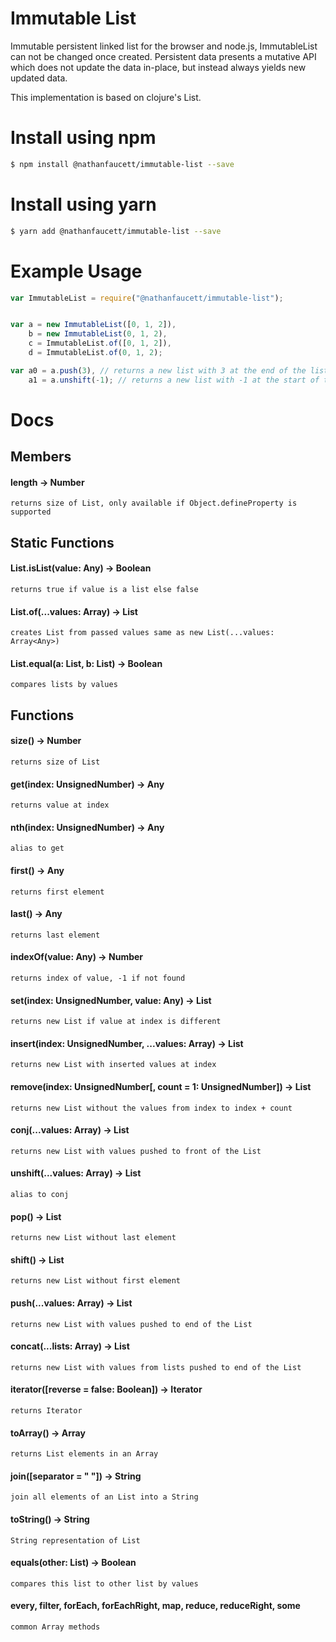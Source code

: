 Immutable List
=======

Immutable persistent linked list for the browser and node.js, ImmutableList can not be changed once created. Persistent data presents a mutative API which does not update the data in-place, but instead always yields new updated data.

This implementation is based on clojure's List.


# Install using npm
```bash
$ npm install @nathanfaucett/immutable-list --save
```
# Install using yarn
```bash
$ yarn add @nathanfaucett/immutable-list --save
```

# Example Usage
```javascript
var ImmutableList = require("@nathanfaucett/immutable-list");


var a = new ImmutableList([0, 1, 2]),
    b = new ImmutableList(0, 1, 2),
    c = ImmutableList.of([0, 1, 2]),
    d = ImmutableList.of(0, 1, 2);

var a0 = a.push(3), // returns a new list with 3 at the end of the list
    a1 = a.unshift(-1); // returns a new list with -1 at the start of the list
```

# Docs

## Members

#### length -> Number
    returns size of List, only available if Object.defineProperty is supported


## Static Functions

#### List.isList(value: Any) -> Boolean
    returns true if value is a list else false

#### List.of(...values: Array<Any>) -> List
    creates List from passed values same as new List(...values: Array<Any>)

#### List.equal(a: List, b: List) -> Boolean
    compares lists by values


## Functions

#### size() -> Number
    returns size of List

#### get(index: UnsignedNumber) -> Any
    returns value at index

#### nth(index: UnsignedNumber) -> Any
    alias to get

#### first() -> Any
    returns first element

#### last() -> Any
    returns last element

#### indexOf(value: Any) -> Number
    returns index of value, -1 if not found

#### set(index: UnsignedNumber, value: Any) -> List
    returns new List if value at index is different

#### insert(index: UnsignedNumber, ...values: Array<Any>) -> List
    returns new List with inserted values at index

#### remove(index: UnsignedNumber[, count = 1: UnsignedNumber]) -> List
    returns new List without the values from index to index + count

#### conj(...values: Array<Any>) -> List
    returns new List with values pushed to front of the List

#### unshift(...values: Array<Any>) -> List
    alias to conj

#### pop() -> List
    returns new List without last element

#### shift() -> List
    returns new List without first element

#### push(...values: Array<Any>) -> List
    returns new List with values pushed to end of the List

#### concat(...lists: Array<List>) -> List
    returns new List with values from lists pushed to end of the List

#### iterator([reverse = false: Boolean]) -> Iterator
    returns Iterator

#### toArray() -> Array<Any>
    returns List elements in an Array

#### join([separator = " "]) -> String
    join all elements of an List into a String

#### toString() -> String
    String representation of List

#### equals(other: List) -> Boolean
    compares this list to other list by values

#### every, filter, forEach, forEachRight, map, reduce, reduceRight, some
    common Array methods
